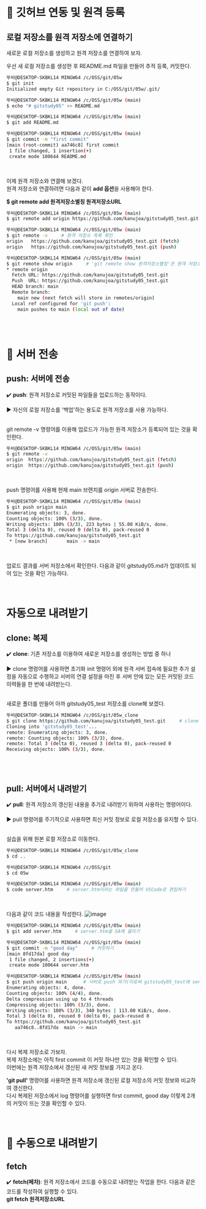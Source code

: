 # 📌 깃허브 연동 및 원격 등록
## 로컬 저장소를 원격 저장소에 연결하기
새로운 로컬 저장소를 생성하고 원격 저장소를 연결하여 보자.

우선 새 로컬 저장소를 생성한 후 README.md 파일을 만들어 추적 등록, 커밋한다.
```bash
뚜비@DESKTOP-SKBKL14 MINGW64 /c/OSS/git/05w
$ git init
Initialized empty Git repository in C:/OSS/git/05w/.git/

뚜비@DESKTOP-SKBKL14 MINGW64 /c/OSS/git/05w (main)
$ echo "# gitstudy05" >> README.md

뚜비@DESKTOP-SKBKL14 MINGW64 /c/OSS/git/05w (main)
$ git add README.md

뚜비@DESKTOP-SKBKL14 MINGW64 /c/OSS/git/05w (main)
$ git commit -m "first commit"
[main (root-commit) aa746c8] first commit
 1 file changed, 1 insertion(+)
 create mode 100644 README.md
```
<br/>

이제 원격 저장소와 연결해 보겠다.  
원격 저장소와 연결하려면 다음과 같이 **add 옵션**을 사용해야 한다.  

**$ git remote add 원격저장소별칭 원격저장소URL**

```bash
뚜비@DESKTOP-SKBKL14 MINGW64 /c/OSS/git/05w (main)
$ git remote add origin https://github.com/kanujoa/gitstudy05_test.git     # 자신의 서버 주소를 입력한다.(origin을 별칭으로 설정함.)

뚜비@DESKTOP-SKBKL14 MINGW64 /c/OSS/git/05w (main)
$ git remote -v     # 원격 저장소 목록 확인
origin   https://github.com/kanujoa/gitstudy05_test.git (fetch)
origin   https://github.com/kanujoa/gitstudy05_test.git (push)

뚜비@DESKTOP-SKBKL14 MINGW64 /c/OSS/git/05w (main)
$ git remote show origin     # 'git remote show 원격저장소별칭'은 원격 저장소의 상세한 정보를 출력시켜준다.
* remote origin
  Fetch URL: https://github.com/kanujoa/gitstudy05_test.git
  Push  URL: https://github.com/kanujoa/gitstudy05_test.git
  HEAD branch: main
  Remote branch:
    main new (next fetch will store in remotes/origin)
  Local ref configured for 'git push':
    main pushes to main (local out of date)
```
<br/><br/>


# 📌 서버 전송
## push: 서버에 전송
✔️ **push**: 원격 저장소로 커밋된 파일들을 업로드하는 동작이다.  

▶️ 자신의 로컬 저장소를 '백업'하는 용도로 원격 저장소를 사용 가능하다.
<br/><br/>

git remote -v 명령어를 이용해 업로드가 가능한 원격 저장소가 등록되어 있는 것을 확인한다.   
```bash
뚜비@DESKTOP-SKBKL14 MINGW64 /c/OSS/git/05w (main)
$ git remote -v
origin  https://github.com/kanujoa/gitstudy05_test.git (fetch)
origin  https://github.com/kanujoa/gitstudy05_test.git (push)
```
<br/>

push 명령어를 사용해 현재 main 브랜치를 origin 서버로 전송한다.
```bash
뚜비@DESKTOP-SKBKL14 MINGW64 /c/OSS/git/05w (main)
$ git push origin main
Enumerating objects: 3, done.
Counting objects: 100% (3/3), done.
Writing objects: 100% (3/3), 223 bytes | 55.00 KiB/s, done.
Total 3 (delta 0), reused 0 (delta 0), pack-reused 0
To https://github.com/kanujoa/gitstudy05_test.git
 * [new branch]       main -> main
```
<br/>

업로드 결과를 서버 저장소에서 확인한다. 다음과 같이 gitstudy05.md가 업데이트 되어 있는 것을 확인 가능하다.
<br/><br/><br/>


# 자동으로 내려받기
## clone: 복제
✔️ **clone**: 기존 저장소를 이용하여 새로운 저장소를 생성하는 방법 중 하나

▶️ clone 명령어를 사용하면 초기화 init 명령어 외에 원격 서버 접속에 필요한 추가 설정을 자동으로 수행하고 서버의 연결 설정을 마친 후 서버 안에 있는 모든 커밋된 코드 이력들을 
   한 번에 내려받는다.
<br/><br/>

새로운 폴더를 만들어 아까 gitstudy05_test 저장소를 clone해 보겠다.
```bash
뚜비@DESKTOP-SKBKL14 MINGW64 /c/OSS/git/05w_clone
$ git clone https://github.com/kanujoa/gitstudy05_test.git     # clone 명령어와 저장소 주소를 같이 적어주면 된다.
Cloning into 'gitstudy05_test'...
remote: Enumerating objects: 3, done.
remote: Counting objects: 100% (3/3), done.
remote: Total 3 (delta 0), reused 3 (delta 0), pack-reused 0
Receiving objects: 100% (3/3), done.
```
<br/><br/>

## pull: 서버에서 내려받기
✔️ **pull**: 원격 저장소의 갱신된 내용을 추가로 내려받기 위하여 사용하는 명령어이다.

▶️ pull 명령어를 주기적으로 사용하면 최신 커밋 정보로 로컬 저장소를 유지할 수 있다.
<br/><br/>

실습을 위해 원본 로컬 저장소로 이동한다.
```bash
뚜비@DESKTOP-SKBKL14 MINGW64 /c/OSS/git/05w_clone
$ cd ..

뚜비@DESKTOP-SKBKL14 MINGW64 /c/OSS/git
$ cd 05w

뚜비@DESKTOP-SKBKL14 MINGW64 /c/OSS/git/05w (main)
$ code server.htm     # server.htm이라는 파일을 만들어 VSCode로 편집하기
```
<br/>

다음과 같이 코드 내용을 작성한다.
![image](https://user-images.githubusercontent.com/99963066/204382871-2136ac1a-b690-4414-a8c6-e6dd153a2dac.png)
<br/>

```bash
뚜비@DESKTOP-SKBKL14 MINGW64 /c/OSS/git/05w (main)
$ git add server.htm     # server.htm을 SA에 올리기

뚜비@DESKTOP-SKBKL14 MINGW64 /c/OSS/git/05w (main)
$ git commit -m "good day"     # 커밋하기
[main 8fd17da] good day
 1 file changed, 2 insertions(+)
 create mode 100644 server.htm

뚜비@DESKTOP-SKBKL14 MINGW64 /c/OSS/git/05w (main)
$ git push origin main      # 서버로 push 하기(이로써 gitstudy05_test에 server.htm 파일이 추가된다.)
Enumerating objects: 4, done.
Counting objects: 100% (4/4), done.
Delta compression using up to 4 threads
Compressing objects: 100% (3/3), done.
Writing objects: 100% (3/3), 340 bytes | 113.00 KiB/s, done.
Total 3 (delta 0), reused 0 (delta 0), pack-reused 0
To https://github.com/kanujoa/gitstudy05_test.git
   aa746c8..8fd17da  main -> main
```
<br/>

다시 복제 저장소로 가보자.  
복제 저장소에는 아직 first commit 이 커밋 하나만 있는 것을 확인할 수 있다.  
이번에는 원격 저장소에서 갱신된 새 커밋 정보를 가지고 온다.
<br/>

**'git pull'** 명령어를 사용하면 원격 저장소에 갱신된 로컬 저장소의 커밋 정보와 비교하여 갱신한다.  
다시 복제된 저장소에서 log 명령어를 실행하면 first commit, good day 이렇게 2개의 커밋이 뜨는 것을 확인할 수 있다.
<br/><br/><br/>


# 📌 수동으로 내려받기
## fetch
✔️ **fetch(페차)**: 원격 저장소에서 코드를 수동으로 내려받는 작업을 한다. 다음과 같은 코드를 작성하여 실행할 수 있다.  
**git fetch 원격저장소URL**



